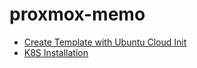 # proxmox-memo

- [Create Template with Ubuntu Cloud Init](VMTemplate.md)
- [K8S Installation](K8SInstall.md)
